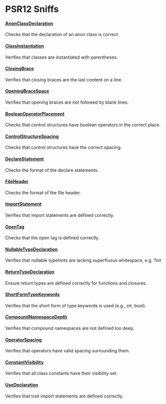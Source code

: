 # PSR12 Sniffs

#### [AnonClassDeclaration](./PSR12/Classes.AnonClassDeclaration.md)

Checks that the declaration of an anon class is correct.

#### [ClassInstantiation](./PSR12/Classes.ClassInstantiation.md)

Verifies that classes are instantiated with parentheses.

#### [ClosingBrace](./PSR12/Classes.ClosingBrace.md)

Verifies that closing braces are the last content on a line.

#### [OpeningBraceSpace](./PSR12/Classes.OpeningBraceSpace.md)

Verifies that opening braces are not followed by blank lines.

#### [BooleanOperatorPlacement](./PSR12/ControlStructures.BooleanOperatorPlacement.md)

Checks that control structures have boolean operators in the correct place.

#### [ControlStructureSpacing](./PSR12/ControlStructures.ControlStructureSpacing.md)

Checks that control structures have the correct spacing.

#### [DeclareStatement](./PSR12/Files.DeclareStatement.md)

Checks the format of the declare statements.

#### [FileHeader](./PSR12/Files.FileHeader.md)

Checks the format of the file header.

#### [ImportStatement](./PSR12/Files.ImportStatement.md)

Verifies that import statements are defined correctly.

#### [OpenTag](./PSR12/Files.OpenTag.md)

Checks that the open tag is defined correctly.

#### [NullableTypeDeclaration](./PSR12/Functions.NullableTypeDeclaration.md)

Verifies that nullable typehints are lacking superfluous whitespace, e.g. ?int

#### [ReturnTypeDeclaration](./PSR12/Functions.ReturnTypeDeclaration.md)

Ensure return types are defined correctly for functions and closures.

#### [ShortFormTypeKeywords](./PSR12/Keywords.ShortFormTypeKeywords.md)

Verifies that the short form of type keywords is used (e.g., int, bool).

#### [CompoundNamespaceDepth](./PSR12/Namespaces.CompoundNamespaceDepth.md)

Verifies that compound namespaces are not defined too deep.

#### [OperatorSpacing](./PSR12/Operators.OperatorSpacing.md)

Verifies that operators have valid spacing surrounding them.

#### [ConstantVisibility](./PSR12/Properties.ConstantVisibility.md)

Verifies that all class constants have their visibility set.

#### [UseDeclaration](./PSR12/Traits.UseDeclaration.md)

Verifies that trait import statements are defined correctly.